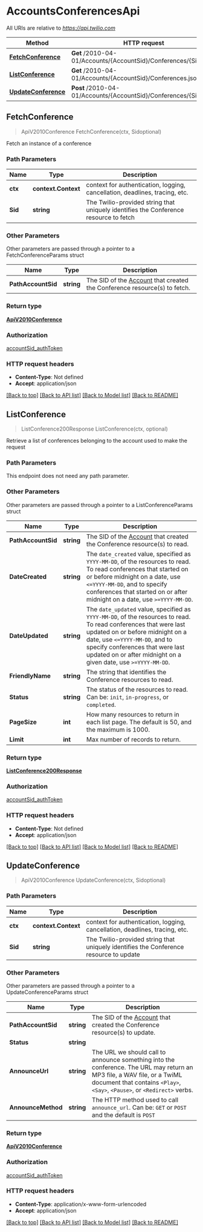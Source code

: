 # AccountsConferencesApi

All URIs are relative to *https://api.twilio.com*

Method | HTTP request | Description
------------- | ------------- | -------------
[**FetchConference**](AccountsConferencesApi.md#FetchConference) | **Get** /2010-04-01/Accounts/{AccountSid}/Conferences/{Sid}.json | 
[**ListConference**](AccountsConferencesApi.md#ListConference) | **Get** /2010-04-01/Accounts/{AccountSid}/Conferences.json | 
[**UpdateConference**](AccountsConferencesApi.md#UpdateConference) | **Post** /2010-04-01/Accounts/{AccountSid}/Conferences/{Sid}.json | 



## FetchConference

> ApiV2010Conference FetchConference(ctx, Sidoptional)



Fetch an instance of a conference

### Path Parameters


Name | Type | Description
------------- | ------------- | -------------
**ctx** | **context.Context** | context for authentication, logging, cancellation, deadlines, tracing, etc.
**Sid** | **string** | The Twilio-provided string that uniquely identifies the Conference resource to fetch

### Other Parameters

Other parameters are passed through a pointer to a FetchConferenceParams struct


Name | Type | Description
------------- | ------------- | -------------
**PathAccountSid** | **string** | The SID of the [Account](https://www.twilio.com/docs/iam/api/account) that created the Conference resource(s) to fetch.

### Return type

[**ApiV2010Conference**](ApiV2010Conference.md)

### Authorization

[accountSid_authToken](../README.md#accountSid_authToken)

### HTTP request headers

- **Content-Type**: Not defined
- **Accept**: application/json

[[Back to top]](#) [[Back to API list]](../README.md#documentation-for-api-endpoints)
[[Back to Model list]](../README.md#documentation-for-models)
[[Back to README]](../README.md)


## ListConference

> ListConference200Response ListConference(ctx, optional)



Retrieve a list of conferences belonging to the account used to make the request

### Path Parameters

This endpoint does not need any path parameter.

### Other Parameters

Other parameters are passed through a pointer to a ListConferenceParams struct


Name | Type | Description
------------- | ------------- | -------------
**PathAccountSid** | **string** | The SID of the [Account](https://www.twilio.com/docs/iam/api/account) that created the Conference resource(s) to read.
**DateCreated** | **string** | The `date_created` value, specified as `YYYY-MM-DD`, of the resources to read. To read conferences that started on or before midnight on a date, use `<=YYYY-MM-DD`, and to specify  conferences that started on or after midnight on a date, use `>=YYYY-MM-DD`.
**DateUpdated** | **string** | The `date_updated` value, specified as `YYYY-MM-DD`, of the resources to read. To read conferences that were last updated on or before midnight on a date, use `<=YYYY-MM-DD`, and to specify conferences that were last updated on or after midnight on a given date, use  `>=YYYY-MM-DD`.
**FriendlyName** | **string** | The string that identifies the Conference resources to read.
**Status** | **string** | The status of the resources to read. Can be: `init`, `in-progress`, or `completed`.
**PageSize** | **int** | How many resources to return in each list page. The default is 50, and the maximum is 1000.
**Limit** | **int** | Max number of records to return.

### Return type

[**ListConference200Response**](ListConference200Response.md)

### Authorization

[accountSid_authToken](../README.md#accountSid_authToken)

### HTTP request headers

- **Content-Type**: Not defined
- **Accept**: application/json

[[Back to top]](#) [[Back to API list]](../README.md#documentation-for-api-endpoints)
[[Back to Model list]](../README.md#documentation-for-models)
[[Back to README]](../README.md)


## UpdateConference

> ApiV2010Conference UpdateConference(ctx, Sidoptional)





### Path Parameters


Name | Type | Description
------------- | ------------- | -------------
**ctx** | **context.Context** | context for authentication, logging, cancellation, deadlines, tracing, etc.
**Sid** | **string** | The Twilio-provided string that uniquely identifies the Conference resource to update

### Other Parameters

Other parameters are passed through a pointer to a UpdateConferenceParams struct


Name | Type | Description
------------- | ------------- | -------------
**PathAccountSid** | **string** | The SID of the [Account](https://www.twilio.com/docs/iam/api/account) that created the Conference resource(s) to update.
**Status** | **string** | 
**AnnounceUrl** | **string** | The URL we should call to announce something into the conference. The URL may return an MP3 file, a WAV file, or a TwiML document that contains `<Play>`, `<Say>`, `<Pause>`, or `<Redirect>` verbs.
**AnnounceMethod** | **string** | The HTTP method used to call `announce_url`. Can be: `GET` or `POST` and the default is `POST`

### Return type

[**ApiV2010Conference**](ApiV2010Conference.md)

### Authorization

[accountSid_authToken](../README.md#accountSid_authToken)

### HTTP request headers

- **Content-Type**: application/x-www-form-urlencoded
- **Accept**: application/json

[[Back to top]](#) [[Back to API list]](../README.md#documentation-for-api-endpoints)
[[Back to Model list]](../README.md#documentation-for-models)
[[Back to README]](../README.md)

